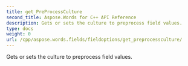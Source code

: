 ```yaml
---
title: get_PreProcessCulture
second_title: Aspose.Words for C++ API Reference
description: Gets or sets the culture to preprocess field values. 
type: docs
weight: 0
url: /cpp/aspose.words.fields/fieldoptions/get_preprocessculture/
---
```


Gets or sets the culture to preprocess field values. 

